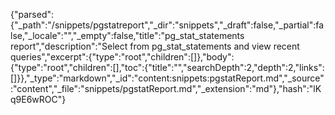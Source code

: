 {"parsed":{"_path":"/snippets/pgstatreport","_dir":"snippets","_draft":false,"_partial":false,"_locale":"","_empty":false,"title":"pg_stat_statements report","description":"Select from pg_stat_statements and view recent queries","excerpt":{"type":"root","children":[]},"body":{"type":"root","children":[],"toc":{"title":"","searchDepth":2,"depth":2,"links":[]}},"_type":"markdown","_id":"content:snippets:pgstatReport.md","_source":"content","_file":"snippets/pgstatReport.md","_extension":"md"},"hash":"lKq9E6wROC"}